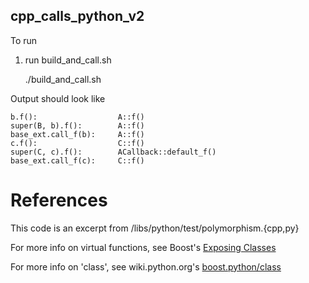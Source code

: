 cpp_calls_python_v2
----------------

To run

1. run build_and_call.sh


    ./build_and_call.sh

Output should look like

    b.f():                  A::f()
    super(B, b).f():        A::f() 
    base_ext.call_f(b):     A::f()
    c.f():                  C::f()
    super(C, c).f():        ACallback::default_f() 
    base_ext.call_f(c):     C::f()


# References

This code is an excerpt from <boost>/libs/python/test/polymorphism.{cpp,py}

For more info on virtual functions, see Boost's [Exposing Classes](http://www.boost.org/doc/libs/1_48_0/libs/python/doc/tutorial/doc/html/python/exposing.html#python.virtual_functions_with_default_implementations)

For more info on 'class', see wiki.python.org's [boost.python/class](https://wiki.python.org/moin/boost.python/class)
